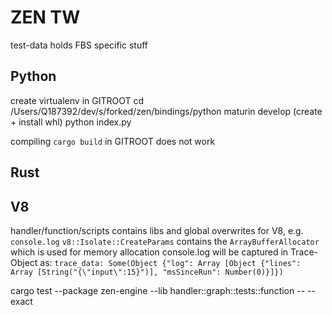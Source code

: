 # ZEN TW
test-data holds FBS specific stuff

## Python
create virtualenv in GITROOT
cd /Users/Q187392/dev/s/forked/zen/bindings/python
maturin develop (create + install whl)
python index.py

compiling `cargo build` in GITROOT does not work

## Rust


## V8
handler/function/scripts contains libs and global overwrites for V8, e.g. `console.log`
`v8::Isolate::CreateParams` contains the `ArrayBufferAllocator` which is used for memory allocation
console.log will be captured in Trace-Object as: `trace_data: Some(Object {"log": Array [Object {"lines": Array [String("{\"input\":15}")], "msSinceRun": Number(0)}]})`

cargo test --package zen-engine --lib handler::graph::tests::function -- --exact
